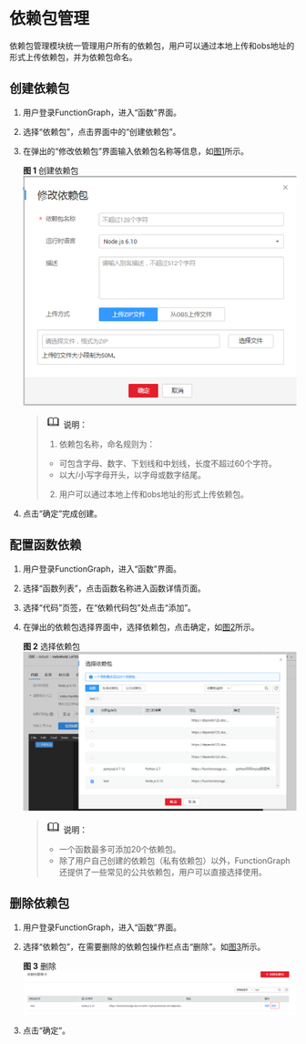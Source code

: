 # 依赖包管理<a name="functiongraph_01_0391"></a>

依赖包管理模块统一管理用户所有的依赖包，用户可以通过本地上传和obs地址的形式上传依赖包，并为依赖包命名。

## 创建依赖包<a name="section20663228121820"></a>

1.  用户登录FunctionGraph，进入“函数”界面。
2.  选择“依赖包”，点击界面中的“创建依赖包”。
3.  在弹出的“修改依赖包”界面输入依赖包名称等信息，如[图1](#fig24191426102712)所示。

    **图 1**  创建依赖包<a name="fig24191426102712"></a>  
    ![](figures/创建依赖包.png "创建依赖包")

    >![](public_sys-resources/icon-note.gif) **说明：**   
    >1.  依赖包名称，命名规则为：  
    >    -   可包含字母、数字、下划线和中划线，长度不超过60个字符。  
    >    -   以大/小写字母开头，以字母或数字结尾。  
    >2.  用户可以通过本地上传和obs地址的形式上传依赖包。  

4.  点击“确定”完成创建。

## 配置函数依赖<a name="section17207213143810"></a>

1.  用户登录FunctionGraph，进入“函数”界面。
2.  选择“函数列表”，点击函数名称进入函数详情页面。
3.  选择“代码”页签，在“依赖代码包”处点击“添加”。
4.  在弹出的依赖包选择界面中，选择依赖包，点击确定，如[图2](#fig8914144710536)所示。

    **图 2**  选择依赖包<a name="fig8914144710536"></a>  
    ![](figures/选择依赖包.png "选择依赖包")

    >![](public_sys-resources/icon-note.gif) **说明：**   
    >-   一个函数最多可添加20个依赖包。  
    >-   除了用户自己创建的依赖包（私有依赖包）以外，FunctionGraph还提供了一些常见的公共依赖包，用户可以直接选择使用。  


## 删除依赖包<a name="section176546567"></a>

1.  用户登录FunctionGraph，进入“函数”界面。
2.  选择“依赖包”，在需要删除的依赖包操作栏点击“删除”。如[图3](#fig17954185805912)所示。

    **图 3**  删除<a name="fig17954185805912"></a>  
    ![](figures/删除.png "删除")

3.  点击“确定”。

